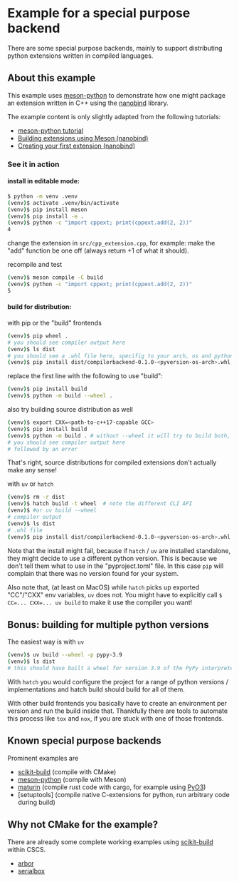 # Example for a special purpose backend

There are some special purpose backends, mainly to support distributing python extensions written in compiled languages.

## About this example

This example uses [meson-python](https://mesonbuild.com/meson-python/) to demonstrate how one might package an extension written in C++ using the [nanobind](https://nanobind.readthedocs.io/en/latest/index.html) library.

The example content is only slightly adapted from the following tutorials:

- [meson-python tutorial](https://mesonbuild.com/meson-python/tutorials/introduction.html)
- [Building extensions using Meson (nanobind)](https://nanobind.readthedocs.io/en/latest/meson.html)
- [Creating your first extension (nanobind)](https://nanobind.readthedocs.io/en/latest/basics.html)

### See it in action

#### install in editable mode:

```bash
$ python -m venv .venv
(venv)$ activate .venv/bin/activate
(venv)$ pip install meson
(venv)$ pip install -e .
(venv)$ python -c "import cppext; print(cppext.add(2, 2))"
4
```

change the extension in `src/cpp_extension.cpp`, for example: make the "add" function be one off (always return +1 of what it should).

recompile and test

```bash
(venv)$ meson compile -C build
(venv)$ python -c "import cppext; print(cppext.add(2, 2))"
5
```

#### build for distribution:

with pip or the "build" frontends

```bash
(venv)$ pip wheel .
# you should see compiler output here
(venv)$ ls dist
# you should see a .whl file here, specifig to your arch, os and python version
(venv)$ pip install dist/compilerbackend-0.1.0-<pyversion-os-arch>.whl
```

replace the first line with the following to use "build":

```bash
(venv)$ pip install build
(venv)$ python -m build --wheel .
```

also try building source distribution as well

```bash
(venv)$ export CXX=<path-to-c++17-capable GCC>
(venv)$ pip install build
(venv)$ python -m build . # without --wheel it will try to build both, wheel and sdist
# you should see compiler output here
# followed by an error
```

That's right, source distributions for compiled extensions don't actually make any sense!

with `uv` or `hatch`

```bash
(venv)$ rm -r dist
(venv)$ hatch build -t wheel  # note the different CLI API
(venv)$ #or uv build --wheel
# compiler output
(venv)$ ls dist
# .whl file
(venv)$ pip install dist/compilerbackend-0.1.0-<pyversion-os-arch>.whl
```
Note that the install might fail, because if `hatch` / `uv` are installed standalone, they might decide to use a different python version. This is because we don't tell them what to use in the "pyproject.toml" file. In this case `pip` will complain that there was no version found for your system.

Also note that, (at least on MacOS) while `hatch` picks up exported "CC"/"CXX" env variables, `uv` does not. You might have to explicitly call `$ CC=... CXX=... uv build` to make it use the compiler you want!

## Bonus: building for multiple python versions

The easiest way is with `uv`

```bash
(venv)$ uv build --wheel -p pypy-3.9
(venv)$ ls dist
# this should have built a wheel for version 3.9 of the PyPy interpreter
```

With `hatch` you would configure the project for a range of python versions / implementations and hatch build should build for all of them.

With other build frontends you basically have to create an environment per version and run the build inside that. Thankfully there are tools to automate this process like `tox` and `nox`, if you are stuck with one of those frontends.

## Known special purpose backends

Prominent examples are

- [scikit-build](https://scikit-build.readthedocs.io/en/latest/) (compile with CMake)
- [meson-python](https://mesonbuild.com/meson-python/) (compile with Meson)
- [maturin](https://www.maturin.rs/) (compile rust code with cargo, for example using [PyO3](https://pyo3.rs/v0.23.5/))
- [setuptools] (compile native C-extensions for python, run arbitrary code during build)

## Why not CMake for the example?

There are already some complete working examples using [scikit-build](https://scikit-build.readthedocs.io/en/latest/) within CSCS.

- [arbor](https://github.com/arbor-sim/arbor)
- [serialbox](https://github.com/GridTools/serialbox)
